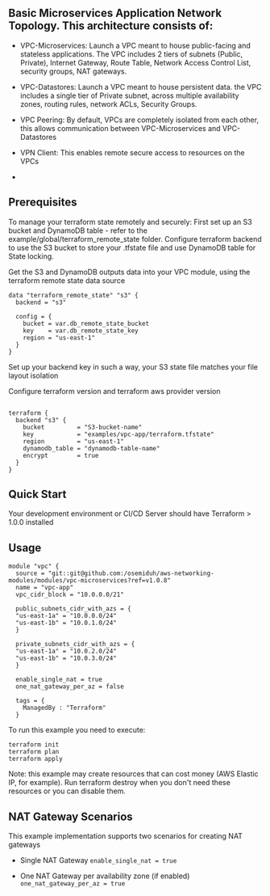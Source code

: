 ## Basic Microservices Application Network Topology. This architecture consists of:


* VPC-Microservices: Launch a VPC meant to house public-facing and stateless applications. The VPC includes 2 tiers of subnets (Public, Private), Internet Gateway, Route Table, Network Access Control List, security groups, NAT gateways.

* VPC-Datastores: Launch a VPC meant to house persistent data. the VPC includes a single tier of Private subnet, across multiple availability zones, routing rules, network ACLs, Security Groups.
  
* VPC Peering: By default, VPCs are completely isolated from each other, this allows communication between VPC-Microservices and VPC-Datastores
  
* VPN Client: This enables remote secure access to resources on the VPCs
* 
## Prerequisites 
To manage your terraform state remotely and securely:
First set up an S3 bucket and DynamoDB table - refer to the example/global/terraform_remote_state folder.
Configure terraform backend to use the S3 bucket to store your .tfstate file and use DynamoDB table for State locking.

Get the S3 and DynamoDB outputs data into your VPC module, using the terraform remote state data source 

```
data "terraform_remote_state" "s3" {
  backend = "s3"

  config = {
    bucket = var.db_remote_state_bucket
    key    = var.db_remote_state_key
    region = "us-east-1"
  }
}

```

Set up your backend key in such a way, your S3 state file matches your file layout isolation

Configure terraform version and terraform aws provider version

```

terraform {
  backend "s3" {
    bucket         = "S3-bucket-name"
    key            = "examples/vpc-app/terraform.tfstate"
    region         = "us-east-1"
    dynamodb_table = "dynamodb-table-name"
    encrypt        = true
  }
}

```

## Quick Start
Your development environment or CI/CD Server should have Terraform > 1.0.0 installed



## Usage


```
module "vpc" {
  source = "git::git@github.com:/osemiduh/aws-networking-modules/modules/vpc-microservices?ref=v1.0.8"
  name = "vpc-app"
  vpc_cidr_block = "10.0.0.0/21"

  public_subnets_cidr_with_azs = {
  "us-east-1a" = "10.0.0.0/24"
  "us-east-1b" = "10.0.1.0/24"
  }

  private_subnets_cidr_with_azs = {
  "us-east-1a" = "10.0.2.0/24"
  "us-east-1b" = "10.0.3.0/24"
  }
  
  enable_single_nat = true
  one_nat_gateway_per_az = false

  tags = {
    ManagedBy : "Terraform" 
  }

```

To run this example you need to execute:
```
terraform init
terraform plan
terraform apply
```
Note: this example may create resources that can cost money (AWS Elastic IP, for example). Run terraform destroy when you don't need these resources or you can disable them.


## NAT Gateway Scenarios
This example implementation supports two scenarios for creating NAT gateways
* Single NAT Gateway
   `enable_single_nat = true`

* One NAT Gateway per availability zone (if enabled)
   `one_nat_gateway_per_az = true`
